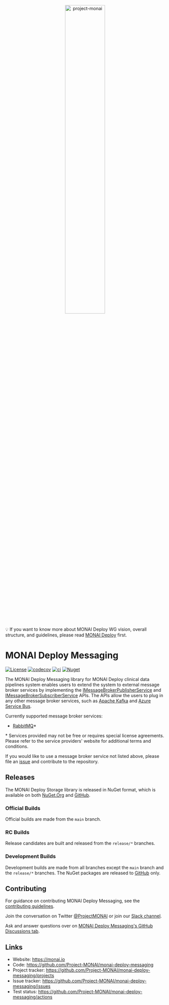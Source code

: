 <p align="center">
<img src="https://raw.githubusercontent.com/Project-MONAI/MONAI/dev/docs/images/MONAI-logo-color.png" width="50%" alt='project-monai'>
</p>

💡 If you want to know more about MONAI Deploy WG vision, overall structure, and guidelines, please read [MONAI Deploy](https://github.com/Project-MONAI/monai-deploy) first.

# MONAI Deploy Messaging

[![License](https://img.shields.io/badge/license-Apache%202.0-green.svg)](LICENSE)
[![codecov](https://codecov.io/gh/Project-MONAI/monai-deploy-messaging/branch/master/graph/badge.svg?token=a7lu3x6kEo)](https://codecov.io/gh/Project-MONAI/monai-deploy-messaging)
[![ci](https://github.com/Project-MONAI/monai-deploy-messaging/actions/workflows/ci.yml/badge.svg)](https://github.com/Project-MONAI/monai-deploy-messaging/actions/workflows/ci.yml)
[![Nuget](https://img.shields.io/nuget/dt/Monai.Deploy.Messaging?label=NuGet%20Download)](https://www.nuget.org/packages/Monai.Deploy.Messaging/)

The MONAI Deploy Messaging library for MONAI Deploy clinical data pipelines system enables users to extend the system to external message broker services by implementing the [IMessageBrokerPublisherService](src/Messaging/API/IMessageBrokerPublisherService.cs) and [IMessageBrokerSubscriberService](src/Messaging/API/IMessageBrokerSubscriberService.cs) APIs. The APIs allow the users to plug in any other message broker services, such as [Apache Kafka](https://kafka.apache.org/intro) and [Azure Service Bus](https://azure.microsoft.com/en-us/services/service-bus/).

Currently supported message broker services:

- [RabbitMQ](https://www.rabbitmq.com/)*

\* Services provided may not be free or requires special license agreements. Please refer to the service providers' website for additional terms and conditions.

If you would like to use a message broker service not listed above, please file an [issue](https://github.com/Project-MONAI/monai-deploy-messaging/issues) and contribute to the repository.

## Releases

The MONAI Deploy Storage library is released in NuGet format, which is available on both [NuGet.Org](https://www.nuget.org/packages/Monai.Deploy.Storage/) and [GitHub](https://github.com/Project-MONAI/monai-deploy-storage/packages/1350678).

### Official Builds

Official builds are made from the `main` branch.

### RC Builds

Release candidates are built and released from the `release/*` branches.

### Development Builds

Development builds are made from all branches except the `main` branch and the `release/*` branches. The NuGet packages are released to [GitHub](https://github.com/Project-MONAI/monai-deploy-storage/packages/1350678) only.

## Contributing

For guidance on contributing MONAI Deploy Messaging, see the [contributing guidelines](https://github.com/Project-MONAI/monai-deploy/blob/main/CONTRIBUTING.md).

Join the conversation on Twitter [@ProjectMONAI](https://twitter.com/ProjectMONAI) or join our [Slack channel](https://forms.gle/QTxJq3hFictp31UM9).

Ask and answer questions over on [MONAI Deploy Messaging's GitHub Discussions tab](https://github.com/Project-MONAI/monai-deploy-messaging/discussions).

## Links

- Website: <https://monai.io>
- Code: <https://github.com/Project-MONAI/monai-deploy-messaging>
- Project tracker: <https://github.com/Project-MONAI/monai-deploy-messaging/projects>
- Issue tracker: <https://github.com/Project-MONAI/monai-deploy-messaging/issues>
- Test status: <https://github.com/Project-MONAI/monai-deploy-messaging/actions>

